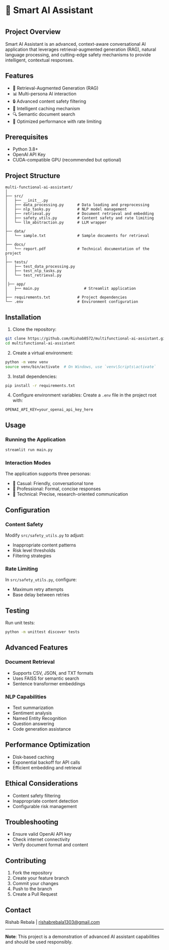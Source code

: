 <h1>🤖 Smart AI Assistant<h1>

## Project Overview

Smart AI Assistant is an advanced, context-aware conversational AI application that leverages retrieval-augmented generation (RAG), natural language processing, and cutting-edge safety mechanisms to provide intelligent, contextual responses.

## Features

- 🧠 Retrieval-Augmented Generation (RAG)
- 📊 Multi-persona AI interaction
- 🔒 Advanced content safety filtering
- 💾 Intelligent caching mechanism
- 🔍 Semantic document search
- 🚀 Optimized performance with rate limiting

## Prerequisites

- Python 3.8+
- OpenAI API Key
- CUDA-compatible GPU (recommended but optional)

## Project Structure

```
multi-functional-ai-assistant/
│
├── src/
│   ├── __init__.py
│   ├── data_processing.py      # Data loading and preprocessing
│   ├── nlp_tasks.py            # NLP model management
│   ├── retrieval.py            # Document retrieval and embedding
│   ├── safety_utils.py         # Content safety and rate limiting
│   └── llm_abstraction.py      # LLM wrapper
│
├── data/
│   └── sample.txt              # Sample documents for retrieval
│
├── docs/
│   └── report.pdf              # Technical documentation of the project
│
├── tests/
│   ├── test_data_processing.py
│   ├── test_nlp_tasks.py
│   └── test_retrieval.py
│ 
│├── app/
│   ├── main.py                    # Streamlit application
│ 
├── requirements.txt            # Project dependencies
└── .env                        # Environment configuration
```

## Installation

1. Clone the repository:
```bash
git clone https://github.com/Rishab0572/multifunctional-ai-assistant.git
cd multifunctional-ai-assistant
```

2. Create a virtual environment:
```bash
python -m venv venv
source venv/bin/activate  # On Windows, use `venv\Scripts\activate`
```

3. Install dependencies:
```bash
pip install -r requirements.txt
```

4. Configure environment variables:
Create a `.env` file in the project root with:
```
OPENAI_API_KEY=your_openai_api_key_here
```

## Usage

### Running the Application

```bash
streamlit run main.py
```

### Interaction Modes

The application supports three personas:
- 🤝 Casual: Friendly, conversational tone
- 💼 Professional: Formal, concise responses
- 🔬 Technical: Precise, research-oriented communication

## Configuration

### Content Safety
Modify `src/safety_utils.py` to adjust:
- Inappropriate content patterns
- Risk level thresholds
- Filtering strategies

### Rate Limiting
In `src/safety_utils.py`, configure:
- Maximum retry attempts
- Base delay between retries

## Testing

Run unit tests:
```bash
python -m unittest discover tests
```

## Advanced Features

### Document Retrieval
- Supports CSV, JSON, and TXT formats
- Uses FAISS for semantic search
- Sentence transformer embeddings

### NLP Capabilities
- Text summarization
- Sentiment analysis
- Named Entity Recognition
- Question answering
- Code generation assistance

## Performance Optimization

- Disk-based caching
- Exponential backoff for API calls
- Efficient embedding and retrieval

## Ethical Considerations

- Content safety filtering
- Inappropriate content detection
- Configurable risk management

## Troubleshooting

- Ensure valid OpenAI API key
- Check internet connectivity
- Verify document format and content

## Contributing

1. Fork the repository
2. Create your feature branch
3. Commit your changes
4. Push to the branch
5. Create a Pull Request


## Contact

Rishab Rebala | rishabrebala1303@gmail.com

---

**Note**: This project is a demonstration of advanced AI assistant capabilities and should be used responsibly.
